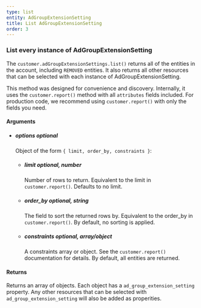 ```yaml
---
type: list
entity: AdGroupExtensionSetting 
title: List AdGroupExtensionSetting 
order: 3
---
```


### List every instance of AdGroupExtensionSetting 


The `customer.adGroupExtensionSettings.list()` returns all of the entities in the account, including `REMOVED` entities. It also returns all other resources that can be selected with each instance of AdGroupExtensionSetting.

This method was designed for convenience and discovery. Internally, it uses the `customer.report()` method with all `attributes` fields included. For production code, we recommend using `customer.report()` with only the fields you need.


#### Arguments

-   ##### options _optional_
    Object of the form `{ limit, order_by, constraints }`:
    -   ##### limit _optional, number_
        Number of rows to return. Equivalent to the limit in `customer.report()`. Defaults to no limit.
    -   ##### order_by _optional, string_
        The field to sort the returned rows by. Equivalent to the order_by in `customer.report()`. By default, no sorting is applied.
    -   ##### constraints _optional, array/object_
        A constraints array or object. See the `customer.report()` documentation for details. By default, all entities are returned.


#### Returns

Returns an array of objects.
Each object has a `ad_group_extension_setting` property. Any other resources that can be selected with `ad_group_extension_setting` will also be added as properities.
